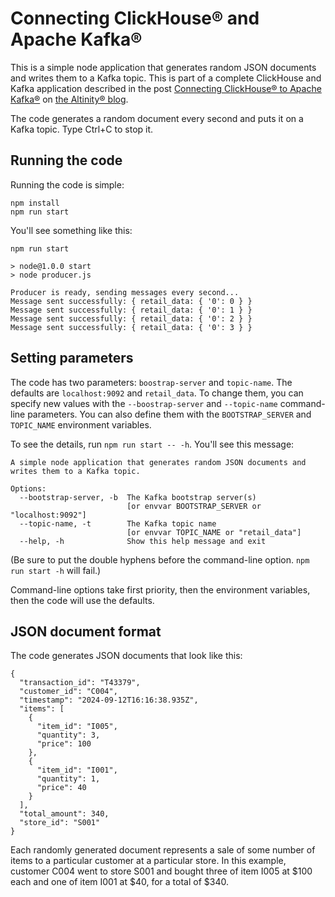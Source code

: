 # Connecting ClickHouse® and Apache Kafka®

This is a simple node application that generates random JSON documents and writes them to a Kafka topic. This is part of a complete ClickHouse and Kafka application described in the post [Connecting ClickHouse® to Apache Kafka®](https://altinity.com/blog/connecting-clickhouse-to-apache-kafka) on [the Altinity® blog](https://altinity.com/blog). 

The code generates a random document every second and puts it on a Kafka topic. Type Ctrl+C to stop it.

## Running the code

Running the code is simple: 

```
npm install
npm run start
```

You'll see something like this: 

```
npm run start

> node@1.0.0 start
> node producer.js

Producer is ready, sending messages every second...
Message sent successfully: { retail_data: { '0': 0 } }
Message sent successfully: { retail_data: { '0': 1 } }
Message sent successfully: { retail_data: { '0': 2 } }
Message sent successfully: { retail_data: { '0': 3 } }
```

## Setting parameters

The code has two parameters: `boostrap-server` and `topic-name`. The defaults are `localhost:9092` and `retail_data`. To change them, you can specify new values with the `--boostrap-server` and `--topic-name` command-line parameters. You can also define them with the `BOOTSTRAP_SERVER` and `TOPIC_NAME` environment variables. 

To see the details, run `npm run start -- -h`. You'll see this message: 

```
A simple node application that generates random JSON documents and writes them to a Kafka topic.

Options:
  --bootstrap-server, -b  The Kafka bootstrap server(s) 
                          [or envvar BOOTSTRAP_SERVER or "localhost:9092"]
  --topic-name, -t        The Kafka topic name
                          [or envvar TOPIC_NAME or "retail_data"]
  --help, -h              Show this help message and exit
```

(Be sure to put the double hyphens before the command-line option. `npm run start -h` will fail.)

Command-line options take first priority, then the environment variables, then the code will use the defaults.

## JSON document format

The code generates JSON documents that look like this:

```
{
  "transaction_id": "T43379",
  "customer_id": "C004",
  "timestamp": "2024-09-12T16:16:38.935Z",
  "items": [
    {
      "item_id": "I005",
      "quantity": 3,
      "price": 100
    },
    {
      "item_id": "I001",
      "quantity": 1,
      "price": 40
    }
  ],
  "total_amount": 340,
  "store_id": "S001"
}
```

Each randomly generated document represents a sale of some number of items to a particular customer at a particular store. In this example, customer C004 went to store S001 and bought three of item I005 at $100 each and one of item I001 at $40, for a total of $340. 

